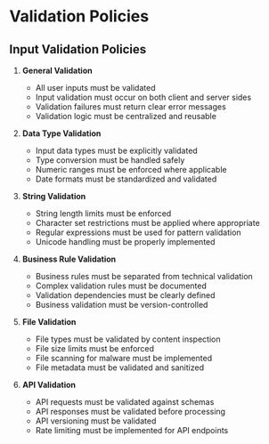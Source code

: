# Validation Policies

## Input Validation Policies

1. **General Validation**
   - All user inputs must be validated
   - Input validation must occur on both client and server sides
   - Validation failures must return clear error messages
   - Validation logic must be centralized and reusable

2. **Data Type Validation**
   - Input data types must be explicitly validated
   - Type conversion must be handled safely
   - Numeric ranges must be enforced where applicable
   - Date formats must be standardized and validated

3. **String Validation**
   - String length limits must be enforced
   - Character set restrictions must be applied where appropriate
   - Regular expressions must be used for pattern validation
   - Unicode handling must be properly implemented

4. **Business Rule Validation**
   - Business rules must be separated from technical validation
   - Complex validation rules must be documented
   - Validation dependencies must be clearly defined
   - Business validation must be version-controlled

5. **File Validation**
   - File types must be validated by content inspection
   - File size limits must be enforced
   - File scanning for malware must be implemented
   - File metadata must be validated and sanitized

6. **API Validation**
   - API requests must be validated against schemas
   - API responses must be validated before processing
   - API versioning must be validated
   - Rate limiting must be implemented for API endpoints